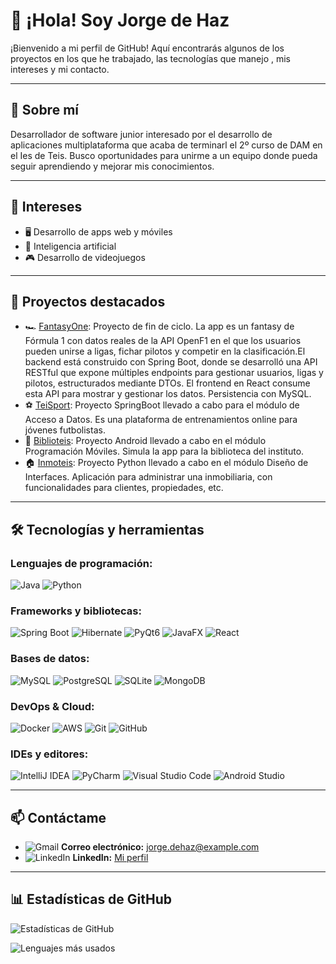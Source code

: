 # 👋 ¡Hola! Soy Jorge de Haz

¡Bienvenido a mi perfil de GitHub! Aquí encontrarás algunos de los proyectos en los que he trabajado, las tecnologías que manejo , mis intereses y mi contacto.

---

## 🚀 Sobre mí
Desarrollador de software junior interesado por el desarrollo de aplicaciones multiplataforma que acaba de terminarl el 2º curso de DAM en el Ies de Teis. 
Busco oportunidades para unirme a un equipo donde pueda seguir aprendiendo y mejorar mis conocimientos. 


---

## 🎯 Intereses 

- 🖥️ Desarrollo de apps web y móviles  
- 🤖 Inteligencia artificial  
- 🎮 Desarrollo de videojuegos  

---

## 🌟 Proyectos destacados
- 🏎️ [FantasyOne](https://github.com/Jorgedehaz/FantasyOne): Proyecto de fin de ciclo. La app es un fantasy de Fórmula 1 con datos reales de la API OpenF1 en el que los usuarios pueden unirse a ligas, fichar pilotos y competir en la clasificación.El backend está construido con Spring Boot, donde se desarrolló una API RESTful que expone múltiples endpoints para gestionar usuarios, ligas y pilotos, estructurados mediante DTOs. El frontend en React consume esta API para mostrar y gestionar los datos. Persistencia con MySQL.
- ⚽ [TeiSport](https://github.com/CGAInstitution/proyectoud4-t3isport): Proyecto SpringBoot llevado a cabo para el módulo de Acceso a Datos. Es una plataforma de entrenamientos online para jóvenes futbolistas.
- 📖 [Biblioteis](https://github.com/Jorgedehaz/BiblioTeisJDH): Proyecto Android llevado a cabo en el módulo Programación Móviles. Simula la app para la biblioteca del instituto.
- 🏠 [Inmoteis](https://github.com/Jorgedehaz/DI): Proyecto Python llevado a cabo en el módulo Diseño de Interfaces. Aplicación para administrar una inmobiliaria, con funcionalidades para clientes, propiedades, etc.

---

## 🛠️ Tecnologías y herramientas

### Lenguajes de programación:
![Java](https://img.shields.io/badge/Java-%23ED8B00.svg?style=flat&logo=java&logoColor=white) 
![Python](https://img.shields.io/badge/Python-%233776AB.svg?style=flat&logo=python&logoColor=white)

### Frameworks y bibliotecas:
![Spring Boot](https://img.shields.io/badge/Spring%20Boot-%236DB33F.svg?style=flat&logo=spring-boot&logoColor=white) 
![Hibernate](https://img.shields.io/badge/Hibernate-%23323330.svg?style=flat&logo=hibernate&logoColor=white) 
![PyQt6](https://img.shields.io/badge/PyQt6-%234B8BBE.svg?style=flat&logo=qt&logoColor=white) 
![JavaFX](https://img.shields.io/badge/JavaFX-%23FFFFFF.svg?style=flat&logo=java&logoColor=black)
![React](https://img.shields.io/badge/React-%2361DAFB.svg?style=flat&logo=react&logoColor=black)


### Bases de datos:
![MySQL](https://img.shields.io/badge/MySQL-%234479A1.svg?style=flat&logo=mysql&logoColor=white)
![PostgreSQL](https://img.shields.io/badge/PostgreSQL-%23336791.svg?style=flat&logo=postgresql&logoColor=white)
![SQLite](https://img.shields.io/badge/SQLite-%23003B57.svg?style=flat&logo=sqlite&logoColor=white)
![MongoDB](https://img.shields.io/badge/MongoDB-%2347A248.svg?style=flat&logo=mongodb&logoColor=white)


### DevOps & Cloud:
![Docker](https://img.shields.io/badge/Docker-%230db7ed.svg?style=flat&logo=docker&logoColor=white) 
![AWS](https://img.shields.io/badge/AWS-%23FF9900.svg?style=flat&logo=amazon-aws&logoColor=white) 
![Git](https://img.shields.io/badge/Git-%23F05033.svg?style=flat&logo=git&logoColor=white)
![GitHub](https://img.shields.io/badge/GitHub-%23121011.svg?style=flat&logo=github&logoColor=white)


### IDEs y editores:
![IntelliJ IDEA](https://img.shields.io/badge/IntelliJ%20IDEA-%23000000.svg?style=flat&logo=intellij-idea&logoColor=white)
![PyCharm](https://img.shields.io/badge/PyCharm-%23000000.svg?style=flat&logo=pycharm&logoColor=white)
![Visual Studio Code](https://img.shields.io/badge/Visual%20Studio%20Code-%230078D7.svg?style=flat&logo=visual-studio-code&logoColor=white)
![Android Studio](https://img.shields.io/badge/Android%20Studio-%233DDC84.svg?style=flat&logo=android-studio&logoColor=white)

---

## 📫 Contáctame
- ![Gmail](https://img.shields.io/badge/Gmail-D14836.svg?style=flat&logo=gmail&logoColor=white) **Correo electrónico:** [jorge.dehaz@example.com](mailto:jorge.dehaz@example.com)
- ![LinkedIn](https://img.shields.io/badge/LinkedIn-0077B5.svg?style=flat&logo=linkedin&logoColor=white) **LinkedIn:** [Mi perfil](https://www.linkedin.com/in/jorgedehaz/)

---

## 📊 Estadísticas de GitHub

![Estadísticas de GitHub](https://github-readme-stats.vercel.app/api?username=Jorgedehaz&show_icons=true&theme=radical)

![Lenguajes más usados](https://github-readme-stats.vercel.app/api/top-langs/?username=Jorgedehaz&layout=compact&theme=radical)
